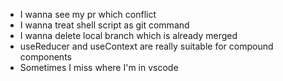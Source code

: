 - I wanna see my pr which conflict
- I wanna treat shell script as git command
- I wanna delete local branch which is already merged
- useReducer and useContext are really suitable for compound components
- Sometimes I miss where I'm in vscode

